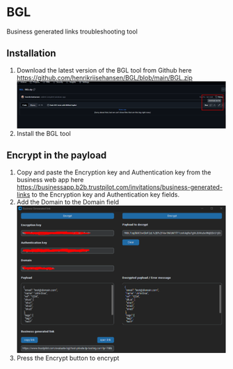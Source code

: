 # BGL
Business generated links troubleshooting tool

## Installation

1. Download the latest version of the BGL tool from Github here https://github.com/henrikriisehansen/BGL/blob/main/BGL.zip
![alt text](image.png)
2. Install the BGL tool
   

## Encrypt in the payload

1. Copy and paste the Encryption key and Authentication key from the business web app here  https://businessapp.b2b.trustpilot.com/invitations/business-generated-links
to the Encryption key and Authentication key fields.
2. Add the Domain to the Domain field
![alt text](image-1.png)
3. Press the Encrypt button to encrypt



